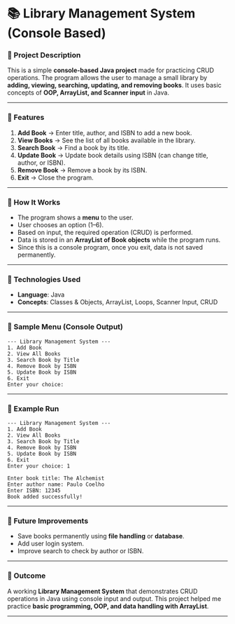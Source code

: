 

# 📚 Library Management System (Console Based)

### 🔹 Project Description

This is a simple **console-based Java project** made for practicing CRUD operations.
The program allows the user to manage a small library by **adding, viewing, searching, updating, and removing books**.
It uses basic concepts of **OOP, ArrayList, and Scanner input** in Java.

---

### 🔹 Features

1. **Add Book** → Enter title, author, and ISBN to add a new book.
2. **View Books** → See the list of all books available in the library.
3. **Search Book** → Find a book by its title.
4. **Update Book** → Update book details using ISBN (can change title, author, or ISBN).
5. **Remove Book** → Remove a book by its ISBN.
6. **Exit** → Close the program.

---

### 🔹 How It Works

* The program shows a **menu** to the user.
* User chooses an option (1–6).
* Based on input, the required operation (CRUD) is performed.
* Data is stored in an **ArrayList of Book objects** while the program runs.
* Since this is a console program, once you exit, data is not saved permanently.

---

### 🔹 Technologies Used

* **Language**: Java
* **Concepts**: Classes & Objects, ArrayList, Loops, Scanner Input, CRUD

---

### 🔹 Sample Menu (Console Output)

```
--- Library Management System ---
1. Add Book
2. View All Books
3. Search Book by Title
4. Remove Book by ISBN
5. Update Book by ISBN
6. Exit
Enter your choice:
```

---

### 🔹 Example Run

```
--- Library Management System ---
1. Add Book
2. View All Books
3. Search Book by Title
4. Remove Book by ISBN
5. Update Book by ISBN
6. Exit
Enter your choice: 1

Enter book title: The Alchemist
Enter author name: Paulo Coelho
Enter ISBN: 12345
Book added successfully!
```

---

### 🔹 Future Improvements

* Save books permanently using **file handling** or **database**.
* Add user login system.
* Improve search to check by author or ISBN.

---

### 🔹 Outcome

A working **Library Management System** that demonstrates CRUD operations in Java using console input and output. This project helped me practice **basic programming, OOP, and data handling with ArrayList**.

---


